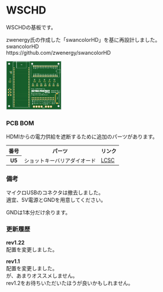 # WSCHD
WSCHDの基板です。
<p>
zwenergy氏の作成した「swancolorHD」を基に再設計しました。<br>
swancolorHD<br>
https://github.com/zwenergy/swancolorHD
</p>
<p>
  <img src="https://raw.githubusercontent.com/plusmmm/WSCHD/main/WSCHD%20rev1.22.png" width="30%">
</p>

<h3>PCB BOM</h3>
<p>
  HDMIからの電力供給を遮断するために追加のパーツがあります。
</p>
<table>
  <tr>
    <th>番号</th>
    <th>パーツ</th>
    <th>リンク</th>
  </tr>
  <tr>
    <th>U5</th>
    <td>ショットキーバリアダイオード</td>
    <td><a href="https://www.lcsc.com/product-detail/Schottky-Diodes_JSMSEMI-1N5819W_C963381.html">LCSC</a></td>
  </tr>
</table>

<h3>備考</h3>
<p>
  マイクロUSBのコネクタは撤去しました。<br>
  適宜、5V電源とGNDを用意してください。
</p>
<p>
  GNDは1本分だけ余ります。
</p>


<h3>更新履歴</h3>
<p>
  <b>rev1.22</b><br>
  配置を変更しました。
</p>
<p>
  <b>rev1.1</b><br>
  配置を変更しました。<br>
  が、あまりオススメしません。<br>
  rev1.2をお待ちいただいたほうが良いかもしれません。
</p>
